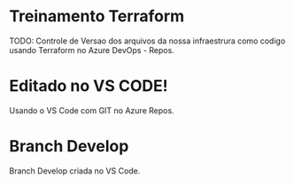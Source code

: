 # Treinamento Terraform 
TODO: Controle de Versao dos arquivos da nossa infraestrura como codigo usando Terraform no Azure DevOps - Repos. 



# Editado no VS CODE!
Usando o VS Code com GIT no Azure Repos.


# Branch Develop
Branch Develop criada no VS Code.